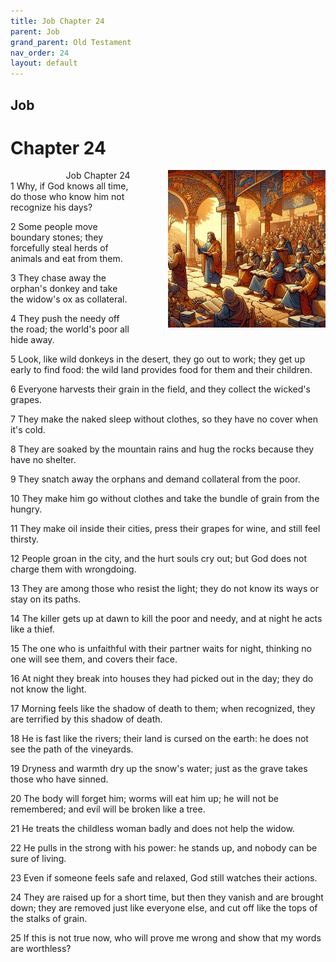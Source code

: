 ```yaml
---
title: Job Chapter 24
parent: Job
grand_parent: Old Testament
nav_order: 24
layout: default
---
```


## Job

# Chapter 24

<div style="clear: both; text-align: right;">
    <div style="max-width: 50%; height: auto; float: right; margin: 0 0 10px 10px; padding-left: 10%;">
        <img src="/assets/Image/Job/500/24.jpg" alt="Job Chapter 24" class="chapter-image">
    </div>
    <figcaption style="font-size: 14px; text-align: right;">Job Chapter 24</figcaption>
</div>
1 Why, if God knows all time, do those who know him not recognize his days?

2 Some people move boundary stones; they forcefully steal herds of animals and eat from them.

3 They chase away the orphan's donkey and take the widow's ox as collateral.

4 They push the needy off the road; the world's poor all hide away.

5 Look, like wild donkeys in the desert, they go out to work; they get up early to find food: the wild land provides food for them and their children.

6 Everyone harvests their grain in the field, and they collect the wicked's grapes.

7 They make the naked sleep without clothes, so they have no cover when it's cold.

8 They are soaked by the mountain rains and hug the rocks because they have no shelter.

9 They snatch away the orphans and demand collateral from the poor.

10 They make him go without clothes and take the bundle of grain from the hungry.

11 They make oil inside their cities, press their grapes for wine, and still feel thirsty.

12 People groan in the city, and the hurt souls cry out; but God does not charge them with wrongdoing.

13 They are among those who resist the light; they do not know its ways or stay on its paths.

14 The killer gets up at dawn to kill the poor and needy, and at night he acts like a thief.

15 The one who is unfaithful with their partner waits for night, thinking no one will see them, and covers their face.

16 At night they break into houses they had picked out in the day; they do not know the light.

17 Morning feels like the shadow of death to them; when recognized, they are terrified by this shadow of death.

18 He is fast like the rivers; their land is cursed on the earth: he does not see the path of the vineyards.

19 Dryness and warmth dry up the snow's water; just as the grave takes those who have sinned.

20 The body will forget him; worms will eat him up; he will not be remembered; and evil will be broken like a tree.

21 He treats the childless woman badly and does not help the widow.

22 He pulls in the strong with his power: he stands up, and nobody can be sure of living.

23 Even if someone feels safe and relaxed, God still watches their actions.

24 They are raised up for a short time, but then they vanish and are brought down; they are removed just like everyone else, and cut off like the tops of the stalks of grain.

25 If this is not true now, who will prove me wrong and show that my words are worthless?


